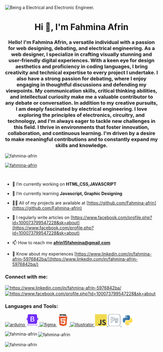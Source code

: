 ![Being a Electrical and Electronic Engineer.](https://media.licdn.com/dms/image/D4E16AQHtp6sAHFlguw/profile-displaybackgroundimage-shrink_350_1400/0/1711627447714?e=1717632000&v=beta&t=wW-M5_sFwHNbw1oYVAOi89E5Xuxo5yMmINXAi-u_Gds)

<h1 align="center">Hi 👋, I'm Fahmina Afrin</h1>
<h3 align="center">Hello! I'm Fahmina Afrin, a versatile individual with a passion for web designing, debating, and electrical engineering. As a web designer, I specialize in crafting visually stunning and user-friendly digital experiences. With a keen eye for design aesthetics and proficiency in coding languages, I bring creativity and technical expertise to every project I undertake. I also have a strong passion for debating, where I enjoy engaging in thoughtful discussions and defending my viewpoints. My communication skills, critical thinking abilities, and intellectual curiosity make me a valuable contributor to any debate or conversation. In addition to my creative pursuits, I am deeply fascinated by electrical engineering. I love exploring the principles of electronics, circuitry, and technology, and I'm always eager to tackle new challenges in this field. I thrive in environments that foster innovation, collaboration, and continuous learning. I'm driven by a desire to make meaningful contributions and to constantly expand my skills and knowledge.</h3>

<p align="left"> <img src="https://komarev.com/ghpvc/?username=fahmina-afrin&label=Profile%20views&color=0e75b6&style=flat" alt="fahmina-afrin" /> </p>

<p align="left"> <a href="https://github.com/ryo-ma/github-profile-trophy"><img src="https://github-profile-trophy.vercel.app/?username=fahmina-afrin" alt="fahmina-afrin" /></a> </p>

<p align="left"> <a href="https://twitter.com/" target="blank"><img src="https://img.shields.io/twitter/follow/?logo=twitter&style=for-the-badge" alt="" /></a> </p>

- 🔭 I’m currently working on **HTML,CSS,JAVASCRIPT**

- 🌱 I’m currently learning **Javascript, Graphic Designing**

- 👨‍💻 All of my projects are available at [https://github.com/Fahmina-afrin](https://github.com/Fahmina-afrin)

- 📝 I regularly write articles on [https://www.facebook.com/profile.php?id=100073799547228&sk=about](https://www.facebook.com/profile.php?id=100073799547228&sk=about)

- 📫 How to reach me **afrin15fahmina@gmail.com**

- 📄 Know about my experiences [https://www.linkedin.com/in/fahmina-afrin-5976842ba/](https://www.linkedin.com/in/fahmina-afrin-5976842ba/)

<h3 align="left">Connect with me:</h3>
<p align="left">
<a href="https://linkedin.com/in/https://www.linkedin.com/in/fahmina-afrin-5976842ba/" target="blank"><img align="center" src="https://raw.githubusercontent.com/rahuldkjain/github-profile-readme-generator/master/src/images/icons/Social/linked-in-alt.svg" alt="https://www.linkedin.com/in/fahmina-afrin-5976842ba/" height="30" width="40" /></a>
<a href="https://fb.com/https://www.facebook.com/profile.php?id=100073799547228&sk=about" target="blank"><img align="center" src="https://raw.githubusercontent.com/rahuldkjain/github-profile-readme-generator/master/src/images/icons/Social/facebook.svg" alt="https://www.facebook.com/profile.php?id=100073799547228&sk=about" height="30" width="40" /></a>
</p>

<h3 align="left">Languages and Tools:</h3>
<p align="left"> <a href="https://www.arduino.cc/" target="_blank" rel="noreferrer"> <img src="https://cdn.worldvectorlogo.com/logos/arduino-1.svg" alt="arduino" width="40" height="40"/> </a> <a href="https://getbootstrap.com" target="_blank" rel="noreferrer"> <img src="https://raw.githubusercontent.com/devicons/devicon/master/icons/bootstrap/bootstrap-plain-wordmark.svg" alt="bootstrap" width="40" height="40"/> </a> <a href="https://www.figma.com/" target="_blank" rel="noreferrer"> <img src="https://www.vectorlogo.zone/logos/figma/figma-icon.svg" alt="figma" width="40" height="40"/> </a> <a href="https://www.w3.org/html/" target="_blank" rel="noreferrer"> <img src="https://raw.githubusercontent.com/devicons/devicon/master/icons/html5/html5-original-wordmark.svg" alt="html5" width="40" height="40"/> </a> <a href="https://www.adobe.com/in/products/illustrator.html" target="_blank" rel="noreferrer"> <img src="https://www.vectorlogo.zone/logos/adobe_illustrator/adobe_illustrator-icon.svg" alt="illustrator" width="40" height="40"/> </a> <a href="https://developer.mozilla.org/en-US/docs/Web/JavaScript" target="_blank" rel="noreferrer"> <img src="https://raw.githubusercontent.com/devicons/devicon/master/icons/javascript/javascript-original.svg" alt="javascript" width="40" height="40"/> </a> <a href="https://www.photoshop.com/en" target="_blank" rel="noreferrer"> <img src="https://raw.githubusercontent.com/devicons/devicon/master/icons/photoshop/photoshop-line.svg" alt="photoshop" width="40" height="40"/> </a> <a href="https://www.python.org" target="_blank" rel="noreferrer"> <img src="https://raw.githubusercontent.com/devicons/devicon/master/icons/python/python-original.svg" alt="python" width="40" height="40"/> </a> </p>

<p><img align="left" src="https://github-readme-stats.vercel.app/api/top-langs?username=fahmina-afrin&show_icons=true&locale=en&layout=compact" alt="fahmina-afrin" /></p>

<p>&nbsp;<img align="center" src="https://github-readme-stats.vercel.app/api?username=fahmina-afrin&show_icons=true&locale=en" alt="fahmina-afrin" /></p>

<p><img align="center" src="https://github-readme-streak-stats.herokuapp.com/?user=fahmina-afrin&" alt="fahmina-afrin" /></p>
